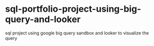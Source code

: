 # sql-portfolio-project-using-big-query-and-looker
sql project using google big query sandbox and looker to visualize the query
